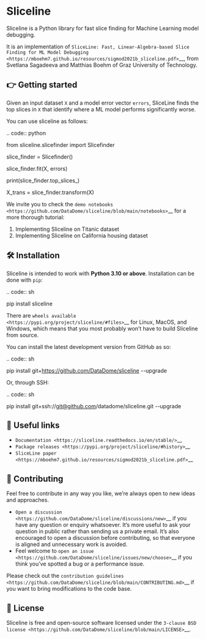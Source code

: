 Sliceline
=========

Sliceline is a Python library for fast slice finding for Machine
Learning model debugging.

It is an implementation of `SliceLine: Fast, Linear-Algebra-based Slice
Finding for ML Model
Debugging <https://mboehm7.github.io/resources/sigmod2021b_sliceline.pdf>`__,
from Svetlana Sagadeeva and Matthias Boehm of Graz University of
Technology.

👉 Getting started
------------------

Given an input dataset ``X`` and a model error vector ``errors``,
SliceLine finds the top slices in ``X`` that identify where a ML model
performs significantly worse.

You can use sliceline as follows:

.. code:: python

   from sliceline.slicefinder import Slicefinder

   slice_finder = Slicefinder()

   slice_finder.fit(X, errors)

   print(slice_finder.top_slices_)

   X_trans = slice_finder.transform(X)

We invite you to check the `demo
notebooks <https://github.com/DataDome/sliceline/blob/main/notebooks>`__
for a more thorough tutorial:

1. Implementing Sliceline on Titanic dataset
2. Implementing Sliceline on California housing dataset

🛠 Installation
---------------

Sliceline is intended to work with **Python 3.10 or above**. Installation
can be done with ``pip``:

.. code:: sh

   pip install sliceline

There are `wheels
available <https://pypi.org/project/sliceline/#files>`__ for Linux,
MacOS, and Windows, which means that you most probably won’t have to
build Sliceline from source.

You can install the latest development version from GitHub as so:

.. code:: sh

   pip install git+https://github.com/DataDome/sliceline --upgrade

Or, through SSH:

.. code:: sh

   pip install git+ssh://git@github.com/datadome/sliceline.git --upgrade

🔗 Useful links
---------------

-  `Documentation <https://sliceline.readthedocs.io/en/stable/>`__
-  `Package releases <https://pypi.org/project/sliceline/#history>`__
-  `SliceLine paper <https://mboehm7.github.io/resources/sigmod2021b_sliceline.pdf>`__

👐 Contributing
---------------

Feel free to contribute in any way you like, we’re always open to new
ideas and approaches.

-  `Open a
   discussion <https://github.com/DataDome/sliceline/discussions/new>`__
   if you have any question or enquiry whatsoever. It’s more useful to
   ask your question in public rather than sending us a private email.
   It’s also encouraged to open a discussion before contributing, so
   that everyone is aligned and unnecessary work is avoided.
-  Feel welcome to `open an
   issue <https://github.com/DataDome/sliceline/issues/new/choose>`__ if
   you think you’ve spotted a bug or a performance issue.

Please check out the `contribution
guidelines <https://github.com/DataDome/sliceline/blob/main/CONTRIBUTING.md>`__
if you want to bring modifications to the code base.

📝 License
----------

Sliceline is free and open-source software licensed under the `3-clause BSD license <https://github.com/DataDome/sliceline/blob/main/LICENSE>`__.